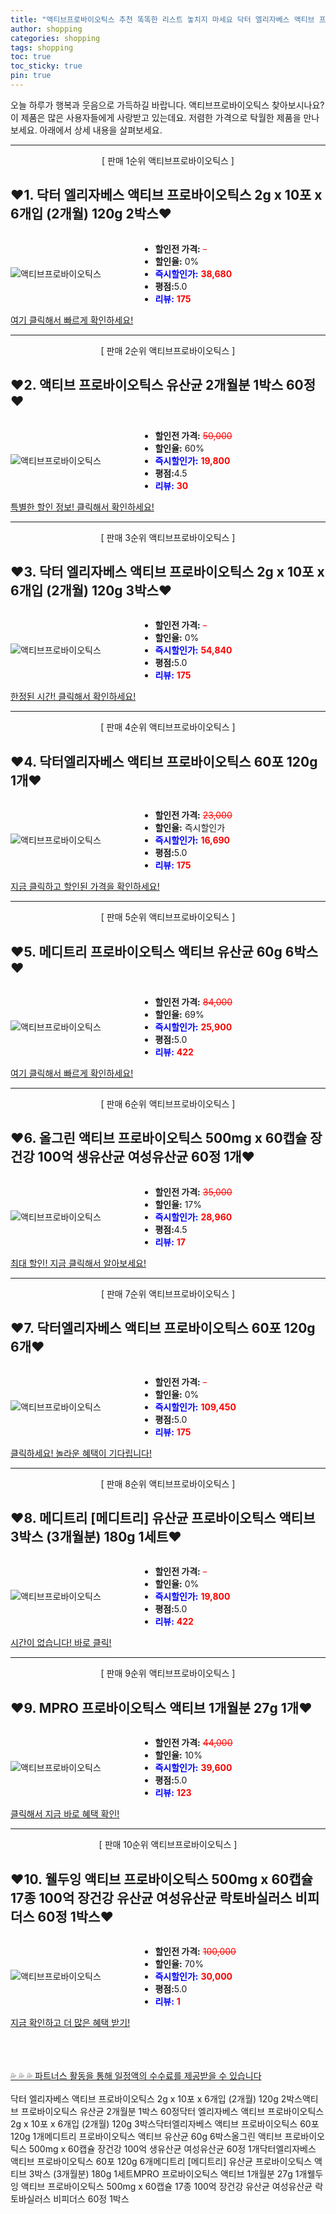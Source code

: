 ```yaml
---
title: "액티브프로바이오틱스 추천 똑똑한 리스트 놓치지 마세요 닥터 엘리자베스 액티브 프로바이오틱스 2g"
author: shopping
categories: shopping
tags: shopping
toc: true
toc_sticky: true
pin: true
---
```

오늘 하루가 행복과 웃음으로 가득하길 바랍니다. 액티브프로바이오틱스 찾아보시나요? 이 제품은 많은 사용자들에게 사랑받고 있는데요. 저렴한 가격으로 탁월한 제품을 만나보세요. 아래에서 상세 내용을 살펴보세요.

---
<p class="toplist" style="margin: 0 auto; display: block; width: fit-content;">[ 판매 1순위 액티브프로바이오틱스 ]</p>

<h2><strong>❤️1. 닥터 엘리자베스 액티브 프로바이오틱스 2g x 10포 x 6개입 (2개월) 120g 2박스❤️</strong></h2>

<div style="display: flex; align-items: center;">
    <div style="flex: 0.4;">
        <img src="https://thumbnail8.coupangcdn.com/thumbnails/remote/230x230ex/image/vendor_inventory/a137/1e1f6ca6cf32d37095635288a1a12831691e5ba47155ebcf77873aa2cc5f.png" alt="액티브프로바이오틱스" style="max-width: 100%;">
    </div>
    <div style="flex: 0.6; margin-left: 10px;">
        <ul>
            <li><strong>할인전 가격:</strong> <del style="color: red;">-</del></li>
            <li><strong>할인율:</strong> 0%</li>
            <li><span style='color:blue'><strong>즉시할인가:</strong></span> <span style='color:red'><strong>38,680</strong></span></li>
            <li><strong>평점:</strong>5.0</li>
            <li><span style='color:blue'><strong>리뷰:</strong></span> <span style='color:red'><strong>175</strong></span></li>
        </ul>
    </div>
</div>
<div class="center">
    <a href="https://selin100587.github.io?lptag=AF9450613&subid=githubio&pageKey=4876190472&traceid=V0-153&itemId=22186266149&vendorItemId=89232543236" class="myButton">
        여기 클릭해서 빠르게 확인하세요!
    </a>
</div>


---
<p class="toplist" style="margin: 0 auto; display: block; width: fit-content;">[ 판매 2순위 액티브프로바이오틱스 ]</p>

<h2><strong>❤️2. 액티브 프로바이오틱스 유산균 2개월분 1박스 60정❤️</strong></h2>

<div style="display: flex; align-items: center;">
    <div style="flex: 0.4;">
        <img src="https://thumbnail9.coupangcdn.com/thumbnails/remote/230x230ex/image/vendor_inventory/9c3f/7eb460dd60f1a42d419a97e457e4d9d5a21ba776debccdbd732c08ab948f.jpg" alt="액티브프로바이오틱스" style="max-width: 100%;">
    </div>
    <div style="flex: 0.6; margin-left: 10px;">
        <ul>
            <li><strong>할인전 가격:</strong> <del style="color: red;">50,000</del></li>
            <li><strong>할인율:</strong> 60%</li>
            <li><span style='color:blue'><strong>즉시할인가:</strong></span> <span style='color:red'><strong>19,800</strong></span></li>
            <li><strong>평점:</strong>4.5</li>
            <li><span style='color:blue'><strong>리뷰:</strong></span> <span style='color:red'><strong>30</strong></span></li>
        </ul>
    </div>
</div>
<div class="center">
    <a href="https://selin100587.github.io?lptag=AF9450613&subid=githubio&pageKey=7880096911&traceid=V0-153&itemId=20176942652&vendorItemId=87268798844" class="myButton">
        특별한 할인 정보! 클릭해서 확인하세요!
    </a>
</div>


---
<p class="toplist" style="margin: 0 auto; display: block; width: fit-content;">[ 판매 3순위 액티브프로바이오틱스 ]</p>

<h2><strong>❤️3. 닥터 엘리자베스 액티브 프로바이오틱스 2g x 10포 x 6개입 (2개월) 120g 3박스❤️</strong></h2>

<div style="display: flex; align-items: center;">
    <div style="flex: 0.4;">
        <img src="https://thumbnail8.coupangcdn.com/thumbnails/remote/230x230ex/image/vendor_inventory/a137/1e1f6ca6cf32d37095635288a1a12831691e5ba47155ebcf77873aa2cc5f.png" alt="액티브프로바이오틱스" style="max-width: 100%;">
    </div>
    <div style="flex: 0.6; margin-left: 10px;">
        <ul>
            <li><strong>할인전 가격:</strong> <del style="color: red;">-</del></li>
            <li><strong>할인율:</strong> 0%</li>
            <li><span style='color:blue'><strong>즉시할인가:</strong></span> <span style='color:red'><strong>54,840</strong></span></li>
            <li><strong>평점:</strong>5.0</li>
            <li><span style='color:blue'><strong>리뷰:</strong></span> <span style='color:red'><strong>175</strong></span></li>
        </ul>
    </div>
</div>
<div class="center">
    <a href="https://selin100587.github.io?lptag=AF9450613&subid=githubio&pageKey=4876190472&traceid=V0-153&itemId=22186266145&vendorItemId=89232543205" class="myButton">
        한정된 시간! 클릭해서 확인하세요!
    </a>
</div>


---
<p class="toplist" style="margin: 0 auto; display: block; width: fit-content;">[ 판매 4순위 액티브프로바이오틱스 ]</p>

<h2><strong>❤️4. 닥터엘리자베스 액티브 프로바이오틱스 60포 120g 1개❤️</strong></h2>

<div style="display: flex; align-items: center;">
    <div style="flex: 0.4;">
        <img src="https://thumbnail8.coupangcdn.com/thumbnails/remote/230x230ex/image/vendor_inventory/2d3b/c3a9ede391bf1cda2e4ed25b29ad176938a331e8379010d44fe9de7922a1.jpg" alt="액티브프로바이오틱스" style="max-width: 100%;">
    </div>
    <div style="flex: 0.6; margin-left: 10px;">
        <ul>
            <li><strong>할인전 가격:</strong> <del style="color: red;">23,000</del></li>
            <li><strong>할인율:</strong> 즉시할인가</li>
            <li><span style='color:blue'><strong>즉시할인가:</strong></span> <span style='color:red'><strong>16,690</strong></span></li>
            <li><strong>평점:</strong>5.0</li>
            <li><span style='color:blue'><strong>리뷰:</strong></span> <span style='color:red'><strong>175</strong></span></li>
        </ul>
    </div>
</div>
<div class="center">
    <a href="https://selin100587.github.io?lptag=AF9450613&subid=githubio&pageKey=4876190472&traceid=V0-153&itemId=6343634555&vendorItemId=86177215544" class="myButton">
        지금 클릭하고 할인된 가격을 확인하세요!
    </a>
</div>


---
<p class="toplist" style="margin: 0 auto; display: block; width: fit-content;">[ 판매 5순위 액티브프로바이오틱스 ]</p>

<h2><strong>❤️5. 메디트리 프로바이오틱스 액티브 유산균 60g 6박스❤️</strong></h2>

<div style="display: flex; align-items: center;">
    <div style="flex: 0.4;">
        <img src="https://thumbnail9.coupangcdn.com/thumbnails/remote/230x230ex/image/vendor_inventory/ef47/e693b9ff108068e52a5ca63c033b98ef77f82c9f886397ef96263143a23c.jpg" alt="액티브프로바이오틱스" style="max-width: 100%;">
    </div>
    <div style="flex: 0.6; margin-left: 10px;">
        <ul>
            <li><strong>할인전 가격:</strong> <del style="color: red;">84,000</del></li>
            <li><strong>할인율:</strong> 69%</li>
            <li><span style='color:blue'><strong>즉시할인가:</strong></span> <span style='color:red'><strong>25,900</strong></span></li>
            <li><strong>평점:</strong>5.0</li>
            <li><span style='color:blue'><strong>리뷰:</strong></span> <span style='color:red'><strong>422</strong></span></li>
        </ul>
    </div>
</div>
<div class="center">
    <a href="https://selin100587.github.io?lptag=AF9450613&subid=githubio&pageKey=7730117596&traceid=V0-153&itemId=16023104515&vendorItemId=83227448098" class="myButton">
        여기 클릭해서 빠르게 확인하세요!
    </a>
</div>


---
<p class="toplist" style="margin: 0 auto; display: block; width: fit-content;">[ 판매 6순위 액티브프로바이오틱스 ]</p>

<h2><strong>❤️6. 올그린 액티브 프로바이오틱스 500mg x 60캡슐 장건강 100억 생유산균 여성유산균 60정 1개❤️</strong></h2>

<div style="display: flex; align-items: center;">
    <div style="flex: 0.4;">
        <img src="https://thumbnail10.coupangcdn.com/thumbnails/remote/230x230ex/image/vendor_inventory/0203/904a5307b5d758cdeb68b64e2e3dc6316bd7e762fb42b67e414db8d5905c.jpg" alt="액티브프로바이오틱스" style="max-width: 100%;">
    </div>
    <div style="flex: 0.6; margin-left: 10px;">
        <ul>
            <li><strong>할인전 가격:</strong> <del style="color: red;">35,000</del></li>
            <li><strong>할인율:</strong> 17%</li>
            <li><span style='color:blue'><strong>즉시할인가:</strong></span> <span style='color:red'><strong>28,960</strong></span></li>
            <li><strong>평점:</strong>4.5</li>
            <li><span style='color:blue'><strong>리뷰:</strong></span> <span style='color:red'><strong>17</strong></span></li>
        </ul>
    </div>
</div>
<div class="center">
    <a href="https://selin100587.github.io?lptag=AF9450613&subid=githubio&pageKey=6990931960&traceid=V0-153&itemId=17109947944&vendorItemId=84283636710" class="myButton">
        최대 할인! 지금 클릭해서 알아보세요!
    </a>
</div>


---
<p class="toplist" style="margin: 0 auto; display: block; width: fit-content;">[ 판매 7순위 액티브프로바이오틱스 ]</p>

<h2><strong>❤️7. 닥터엘리자베스 액티브 프로바이오틱스 60포 120g 6개❤️</strong></h2>

<div style="display: flex; align-items: center;">
    <div style="flex: 0.4;">
        <img src="https://thumbnail9.coupangcdn.com/thumbnails/remote/230x230ex/image/vendor_inventory/110a/97348b0ea11e37046caadea6503cf1d48b91d02a787ec2cc0759106404f5.JPG" alt="액티브프로바이오틱스" style="max-width: 100%;">
    </div>
    <div style="flex: 0.6; margin-left: 10px;">
        <ul>
            <li><strong>할인전 가격:</strong> <del style="color: red;">-</del></li>
            <li><strong>할인율:</strong> 0%</li>
            <li><span style='color:blue'><strong>즉시할인가:</strong></span> <span style='color:red'><strong>109,450</strong></span></li>
            <li><strong>평점:</strong>5.0</li>
            <li><span style='color:blue'><strong>리뷰:</strong></span> <span style='color:red'><strong>175</strong></span></li>
        </ul>
    </div>
</div>
<div class="center">
    <a href="https://selin100587.github.io?lptag=AF9450613&subid=githubio&pageKey=4876190472&traceid=V0-153&itemId=19963910453&vendorItemId=87062577236" class="myButton">
        클릭하세요! 놀라운 혜택이 기다립니다!
    </a>
</div>


---
<p class="toplist" style="margin: 0 auto; display: block; width: fit-content;">[ 판매 8순위 액티브프로바이오틱스 ]</p>

<h2><strong>❤️8. 메디트리 [메디트리] 유산균 프로바이오틱스 액티브 3박스 (3개월분) 180g 1세트❤️</strong></h2>

<div style="display: flex; align-items: center;">
    <div style="flex: 0.4;">
        <img src="https://thumbnail8.coupangcdn.com/thumbnails/remote/230x230ex/image/vendor_inventory/7b95/16e23a3a60927733ebdefda72009ed8ae9b603e65da6e13abab65e25cf96.jpg" alt="액티브프로바이오틱스" style="max-width: 100%;">
    </div>
    <div style="flex: 0.6; margin-left: 10px;">
        <ul>
            <li><strong>할인전 가격:</strong> <del style="color: red;">-</del></li>
            <li><strong>할인율:</strong> 0%</li>
            <li><span style='color:blue'><strong>즉시할인가:</strong></span> <span style='color:red'><strong>19,800</strong></span></li>
            <li><strong>평점:</strong>5.0</li>
            <li><span style='color:blue'><strong>리뷰:</strong></span> <span style='color:red'><strong>422</strong></span></li>
        </ul>
    </div>
</div>
<div class="center">
    <a href="https://selin100587.github.io?lptag=AF9450613&subid=githubio&pageKey=7730117596&traceid=V0-153&itemId=2011216301&vendorItemId=70363316451" class="myButton">
        시간이 없습니다! 바로 클릭!
    </a>
</div>


---
<p class="toplist" style="margin: 0 auto; display: block; width: fit-content;">[ 판매 9순위 액티브프로바이오틱스 ]</p>

<h2><strong>❤️9. MPRO 프로바이오틱스 액티브 1개월분 27g 1개❤️</strong></h2>

<div style="display: flex; align-items: center;">
    <div style="flex: 0.4;">
        <img src="https://thumbnail7.coupangcdn.com/thumbnails/remote/230x230ex/image/retail/images/2889349584097666-eed6f040-7f8d-4843-8414-1d032ec3e077.jpg" alt="액티브프로바이오틱스" style="max-width: 100%;">
    </div>
    <div style="flex: 0.6; margin-left: 10px;">
        <ul>
            <li><strong>할인전 가격:</strong> <del style="color: red;">44,000</del></li>
            <li><strong>할인율:</strong> 10%</li>
            <li><span style='color:blue'><strong>즉시할인가:</strong></span> <span style='color:red'><strong>39,600</strong></span></li>
            <li><strong>평점:</strong>5.0</li>
            <li><span style='color:blue'><strong>리뷰:</strong></span> <span style='color:red'><strong>123</strong></span></li>
        </ul>
    </div>
</div>
<div class="center">
    <a href="https://selin100587.github.io?lptag=AF9450613&subid=githubio&pageKey=6964647701&traceid=V0-153&itemId=16968004964&vendorItemId=84144886385" class="myButton">
        클릭해서 지금 바로 혜택 확인!
    </a>
</div>


---
<p class="toplist" style="margin: 0 auto; display: block; width: fit-content;">[ 판매 10순위 액티브프로바이오틱스 ]</p>

<h2><strong>❤️10. 웰두잉 액티브 프로바이오틱스 500mg x 60캡슐 17종 100억 장건강 유산균 여성유산균 락토바실러스 비피더스 60정 1박스❤️</strong></h2>

<div style="display: flex; align-items: center;">
    <div style="flex: 0.4;">
        <img src="https://thumbnail10.coupangcdn.com/thumbnails/remote/230x230ex/image/vendor_inventory/7ed4/41df54f0ee1afe3d1135ba8074328ce4bec84fdbbb411b7c674240a90db4.jpg" alt="액티브프로바이오틱스" style="max-width: 100%;">
    </div>
    <div style="flex: 0.6; margin-left: 10px;">
        <ul>
            <li><strong>할인전 가격:</strong> <del style="color: red;">100,000</del></li>
            <li><strong>할인율:</strong> 70%</li>
            <li><span style='color:blue'><strong>즉시할인가:</strong></span> <span style='color:red'><strong>30,000</strong></span></li>
            <li><strong>평점:</strong>5.0</li>
            <li><span style='color:blue'><strong>리뷰:</strong></span> <span style='color:red'><strong>1</strong></span></li>
        </ul>
    </div>
</div>
<div class="center">
    <a href="https://selin100587.github.io?lptag=AF9450613&subid=githubio&pageKey=7593779036&traceid=V0-153&itemId=23696091755&vendorItemId=90783892486" class="myButton">
        지금 확인하고 더 많은 혜택 받기!
    </a>
</div>

<br><br><br>[💦 💦 💦 파트너스 활동을 통해 일정액의 수수료를 제공받을 수 있습니다](https://link.coupang.com/a/bcpT2c)<br><br>닥터 엘리자베스 액티브 프로바이오틱스 2g x 10포 x 6개입 (2개월) 120g 2박스액티브 프로바이오틱스 유산균 2개월분 1박스 60정닥터 엘리자베스 액티브 프로바이오틱스 2g x 10포 x 6개입 (2개월) 120g 3박스닥터엘리자베스 액티브 프로바이오틱스 60포 120g 1개메디트리 프로바이오틱스 액티브 유산균 60g 6박스올그린 액티브 프로바이오틱스 500mg x 60캡슐 장건강 100억 생유산균 여성유산균 60정 1개닥터엘리자베스 액티브 프로바이오틱스 60포 120g 6개메디트리 [메디트리] 유산균 프로바이오틱스 액티브 3박스 (3개월분) 180g 1세트MPRO 프로바이오틱스 액티브 1개월분 27g 1개웰두잉 액티브 프로바이오틱스 500mg x 60캡슐 17종 100억 장건강 유산균 여성유산균 락토바실러스 비피더스 60정 1박스